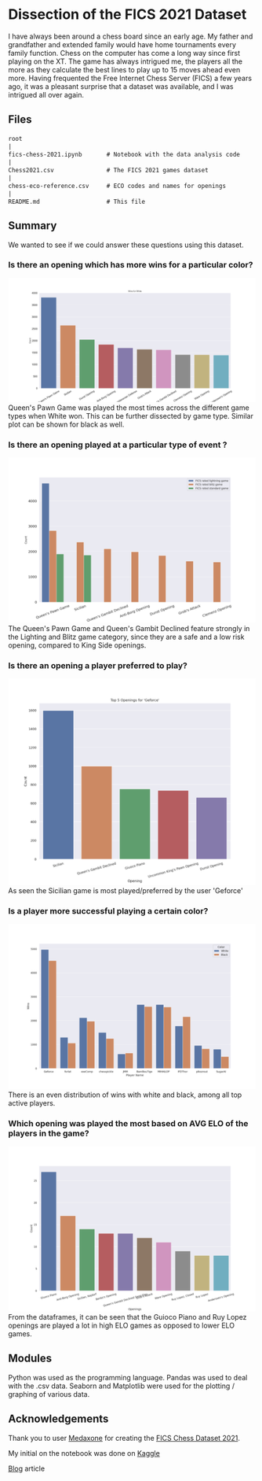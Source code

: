 # Dissection of the FICS 2021 Dataset

I have always been around a chess board since an early age. My father and grandfather and extended family would have home tournaments every family function. Chess on the computer has come a long way since first playing on the XT.
The game has always intrigued me, the players all the more as they calculate the best lines to play up to 15 moves ahead even more.
Having frequented the Free Internet Chess Server (FICS) a few years ago, it was a pleasant surprise that a dataset was available, and I was intrigued all over again.

## Files
```
root
|
fics-chess-2021.ipynb       # Notebook with the data analysis code
|
Chess2021.csv               # The FICS 2021 games dataset
|
chess-eco-reference.csv     # ECO codes and names for openings
|
README.md                   # This file
```

## Summary

We wanted to see if we could answer these questions using this dataset.

### Is there an opening which has more wins for a particular color?
![ans_1](imgs/q1_opening_wins_color.png)
Queen's Pawn Game was played the most times across the different game types when White won. This can be further dissected by game type. Similar plot can be shown for black as well.


### Is there an opening played at a particular type of event ?
![ans_2](imgs/q2_opening_type_of_event.png)
The Queen's Pawn Game and Queen's Gambit Declined feature strongly in the Lighting and Blitz game category, since they are a safe and a low risk opening, compared to King Side openings.


### Is there an opening a player preferred to play?
![ans_3](imgs/q3_opening_for_player.png)
As seen the Sicilian game is most played/preferred by the user 'Geforce'

### Is a player more successful playing a certain color?
![ans_4](imgs/q4_player_color_wins.png)
There is an even distribution of wins with white and black, among all top active players.

### Which opening was played the most based on AVG ELO of the players in the game?
![ans_5](imgs/q5_opening_elo_avg.png)
From the dataframes, it can be seen that the Guioco Piano and Ruy Lopez openings are played a lot in high ELO games as opposed to lower ELO games.

## Modules
Python was used as the programming language.
Pandas was used to deal with the .csv data.
Seaborn and Matplotlib were used for the plotting / graphing of various data.

## Acknowledgements
Thank you to user [Medaxone](https://www.kaggle.com/medaxone) for creating the [FICS Chess Dataset 2021](https://www.kaggle.com/datasets/medaxone/fics-chess-dataset-2021).

My initial on the notebook was done on [Kaggle](https://www.kaggle.com/code/amadlover/fics-chess-2021/)

[Blog](https://medium.com/@nihal.kenkre/dissecting-the-fics-2021-chess-dataset-d1f2adc93858) article